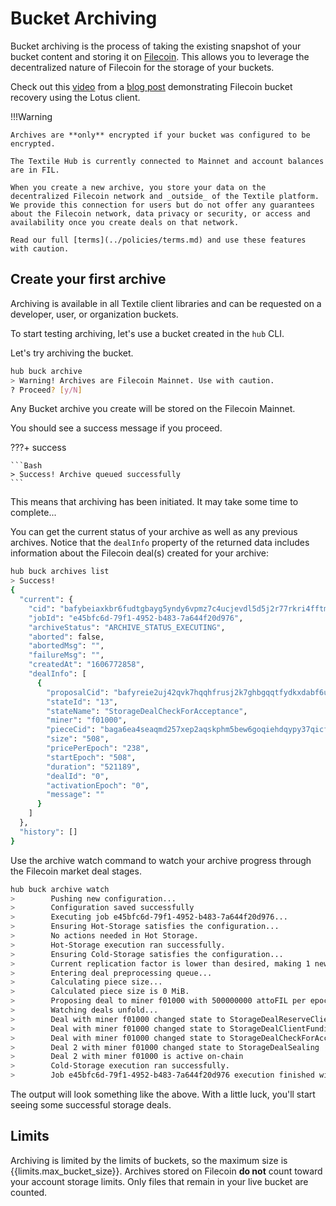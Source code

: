 # Bucket Archiving

Bucket archiving is the process of taking the existing snapshot of your bucket content and storing it on [Filecoin](https://filecoin.io/). This allows you to leverage the decentralized nature of Filecoin for the storage of your buckets.

<!--
While the Hub is ready to be tested and built on by the right app developers, use it with caution.

^ - This warning is vague and unhelpful. It needs to be changed or removed.
- Albert Kim
-->

Check out this [video](https://www.youtube.com/watch?v=jiBUxIi1zko) from a [blog post](https://blog.textile.io/buckets-diffing-syncing-archiving/) demonstrating Filecoin bucket recovery using the Lotus client.

!!!Warning

    Archives are **only** encrypted if your bucket was configured to be encrypted.

    The Textile Hub is currently connected to Mainnet and account balances are in FIL.

    When you create a new archive, you store your data on the decentralized Filecoin network and _outside_ of the Textile platform. We provide this connection for users but do not offer any guarantees about the Filecoin network, data privacy or security, or access and availability once you create deals on that network.

    Read our full [terms](../policies/terms.md) and use these features with caution.

<!--
"The Textile Hub is currently connected to Mainnet and account balances are in FIL."
^ FIL should be written out and not an acryonym, people might not know what it stands for.

- Albert Kim
-->

## Create your first archive

Archiving is available in all Textile client libraries and can be requested on a developer, user, or organization buckets.

To start testing archiving, let's use a bucket created in the `hub` CLI.

Let's try archiving the bucket.

```sh
hub buck archive
> Warning! Archives are Filecoin Mainnet. Use with caution.
? Proceed? [y/N]
```

Any Bucket archive you create will be stored on the Filecoin Mainnet.

You should see a success message if you proceed.

???+ success

    ```Bash
    > Success! Archive queued successfully
    ```

This means that archiving has been initiated. It may take some time to complete...

You can get the current status of your archive as well as any previous archives. Notice that the `dealInfo` property of the returned data includes information about the Filecoin deal(s) created for your archive:

```sh
hub buck archives list
> Success!
{
  "current": {
    "cid": "bafybeiaxkbr6fudtgbayg5yndy6vpmz7c4ucjevdl5d5j2r77rkri4fftm",
    "jobId": "e45bfc6d-79f1-4952-b483-7a644f20d976",
    "archiveStatus": "ARCHIVE_STATUS_EXECUTING",
    "aborted": false,
    "abortedMsg": "",
    "failureMsg": "",
    "createdAt": "1606772858",
    "dealInfo": [
      {
        "proposalCid": "bafyreie2uj42qvk7hqqhfrusj2k7ghbgqqtfydkxdabf6ucmbpzvpx2gni",
        "stateId": "13",
        "stateName": "StorageDealCheckForAcceptance",
        "miner": "f01000",
        "pieceCid": "baga6ea4seaqmd257xep2aqskphm5bew6goqiehdqypy37qicfrbnodfy6yodooi",
        "size": "508",
        "pricePerEpoch": "238",
        "startEpoch": "508",
        "duration": "521189",
        "dealId": "0",
        "activationEpoch": "0",
        "message": ""
      }
    ]
  },
  "history": []
}
```

Use the archive watch command to watch your archive progress through the Filecoin market deal stages.

```sh
hub buck archive watch
>        Pushing new configuration...
>        Configuration saved successfully
>        Executing job e45bfc6d-79f1-4952-b483-7a644f20d976...
>        Ensuring Hot-Storage satisfies the configuration...
>        No actions needed in Hot Storage.
>        Hot-Storage execution ran successfully.
>        Ensuring Cold-Storage satisfies the configuration...
>        Current replication factor is lower than desired, making 1 new deals...
>        Entering deal preprocessing queue...
>        Calculating piece size...
>        Calculated piece size is 0 MiB.
>        Proposing deal to miner f01000 with 500000000 attoFIL per epoch...
>        Watching deals unfold...
>        Deal with miner f01000 changed state to StorageDealReserveClientFunds
>        Deal with miner f01000 changed state to StorageDealClientFunding
>        Deal with miner f01000 changed state to StorageDealCheckForAcceptance
>        Deal 2 with miner f01000 changed state to StorageDealSealing
>        Deal 2 with miner f01000 is active on-chain
>        Cold-Storage execution ran successfully.
>        Job e45bfc6d-79f1-4952-b483-7a644f20d976 execution finished with status Success.
```

The output will look something like the above. With a little luck, you'll start seeing some successful storage deals.

## Limits

Archiving is limited by the limits of buckets, so the maximum size is {{limits.max_bucket_size}}. Archives stored on Filecoin **do not** count toward your account storage limits. Only files that remain in your live bucket are counted.

